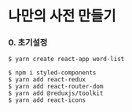 # 나만의 사전 만들기

### 0. 초기설정

```
$ yarn create react-app word-list

$ npm i styled-components
$ yarn add react-redux
$ yarn add react-router-dom
$ yarn add @reduxjs/toolkit
$ yarn add react-icons
```
